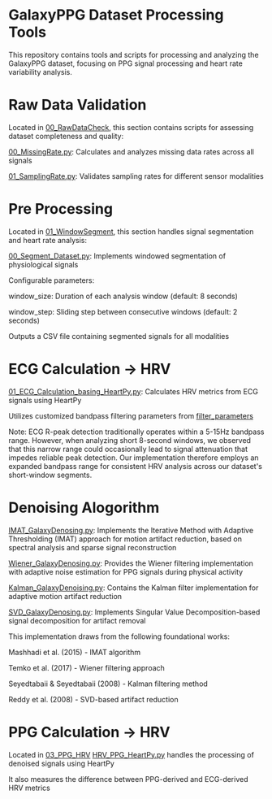 # GalaxyPPG Dataset Processing Tools
This repository contains tools and scripts for processing and analyzing the GalaxyPPG dataset, focusing on PPG signal processing and heart rate variability analysis.

# Raw Data Validation
Located in [00_RawDataCheck](00_RawDataCheck), this section contains scripts for assessing dataset completeness and quality:

[00_MissingRate.py](00_RawDataCheck%2F00_MissingRate.py): Calculates and analyzes missing data rates across all signals

[01_SamplingRate.py](00_RawDataCheck%2F01_SamplingRate.py): Validates sampling rates for different sensor modalities

# Pre Processing

Located in [01_WindowSegment](01_WindowSegment), this section handles signal segmentation and heart rate analysis:

[00_Segment_Dataset.py](01_WindowSegment%2F00_Segment_Dataset.py): Implements windowed segmentation of physiological signals

Configurable parameters:

window_size: Duration of each analysis window (default: 8 seconds)

window_step: Sliding step between consecutive windows (default: 2 seconds)

Outputs a CSV file containing segmented signals for all modalities

# ECG Calculation -> HRV

[01_ECG_Calculation_basing_HeartPy.py](01_WindowSegment%2F01_ECG_Calculation_basing_HeartPy.py): Calculates HRV metrics from ECG signals using HeartPy

Utilizes customized bandpass filtering parameters from [filter_parameters](01_WindowSegment%2Ffilter_parameters)

Note: ECG R-peak detection traditionally operates within a 5-15Hz bandpass range. However, when analyzing short 8-second windows, we observed that this narrow range could occasionally lead to signal attenuation that impedes reliable peak detection. Our implementation therefore employs an expanded bandpass range for consistent HRV analysis across our dataset's short-window segments.

# Denoising Alogorithm

[IMAT_GalaxyDenosing.py](02_Denosing%2FIMAT_GalaxyDenosing.py): Implements the Iterative Method with Adaptive Thresholding (IMAT) approach for motion artifact reduction, based on spectral analysis and sparse signal reconstruction

[Wiener_GalaxyDenosing.py](02_Denosing%2FWiener_GalaxyDenosing.py): Provides the Wiener filtering implementation with adaptive noise estimation for PPG signals during physical activity

[Kalman_GalaxyDenoising.py](02_Denosing%2FKalman_GalaxyDenoising.py): Contains the Kalman filter implementation for adaptive motion artifact reduction

[SVD_GalaxyDenosing.py](02_Denosing%2FSVD_GalaxyDenosing.py): Implements Singular Value Decomposition-based signal decomposition for artifact removal

This implementation draws from the following foundational works:

Mashhadi et al. (2015) - IMAT algorithm

Temko et al. (2017) - Wiener filtering approach

Seyedtabaii & Seyedtabaii (2008) - Kalman filtering method

Reddy et al. (2008) - SVD-based artifact reduction
# PPG Calculation -> HRV

Located in [03_PPG_HRV](03_PPG_HRV) [HRV_PPG_HeartPy.py](03_PPG_HRV%2FHRV_PPG_HeartPy.py) handles the processing of denoised signals using HeartPy

It also measures the difference between PPG-derived and ECG-derived HRV metrics